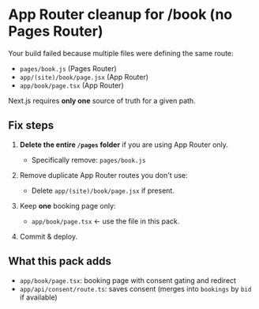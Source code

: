 # App Router cleanup for /book (no Pages Router)

Your build failed because multiple files were defining the same route:

- `pages/book.js`  (Pages Router)
- `app/(site)/book/page.jsx` (App Router)
- `app/book/page.tsx` (App Router)

Next.js requires **only one** source of truth for a given path.

## Fix steps
1. **Delete the entire `/pages` folder** if you are using App Router only.
   - Specifically remove: `pages/book.js`
2. Remove duplicate App Router routes you don't use:
   - Delete `app/(site)/book/page.jsx` if present.
3. Keep **one** booking page only:
   - `app/book/page.tsx`  ← use the file in this pack.

4. Commit & deploy.

## What this pack adds
- `app/book/page.tsx`: booking page with consent gating and redirect
- `app/api/consent/route.ts`: saves consent (merges into `bookings` by `bid` if available)

